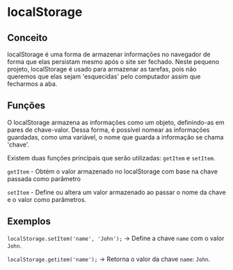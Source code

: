# localStorage

## Conceito

localStorage é uma forma de armazenar informações no navegador de forma que elas persistam mesmo após o site ser fechado. Neste pequeno projeto, localStorage é usado para armazenar as tarefas, pois não queremos que elas sejam 'esquecidas' pelo computador assim que fecharmos a aba.

## Funções

O localStorage armazena as informações como um objeto, definindo-as em pares de chave-valor. Dessa forma, é possível nomear as informações guardadas, como uma variável, o nome que guarda a informação se chama 'chave'.

Existem duas funções principais que serão utilizadas: `getItem` e `setItem`.

`getItem` - Obtém o valor armazenado no localStorage com base na chave passada como parâmetro

`setItem` - Define ou altera um valor armazenado ao passar o nome da chave e o valor como parâmetros.

## Exemplos

`localStorage.setItem('name', 'John');` -> Define a chave `name` com o valor `John`.

`localStorage.getitem('name');` -> Retorna o valor da chave `name`: `John`.

